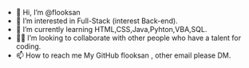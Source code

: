 - 👋 Hi, I’m @flooksan
- 👀 I’m interested in Full-Stack (interest Back-end).
- 🌱 I’m currently learning HTML,CSS,Java,Pyhton,VBA,SQL.
- 💪🤟 I’m looking to collaborate with other people who have a talent for coding.
- 📫 How to reach me My GitHub flooksan , other email please DM.

<!---
flooksan/flooksan is a ✨ special ✨ repository because its `README.md` (this file) appears on your GitHub profile.
You can click the Preview link to take a look at your changes.
--->
